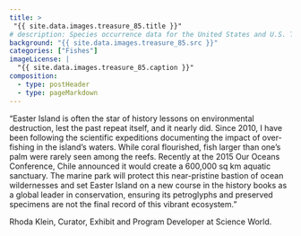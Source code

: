 ```yaml
---
title: >
 "{{ site.data.images.treasure_85.title }}"
# description: Species occurrence data for the United States and U.S. Territories.
background: "{{ site.data.images.treasure_85.src }}"
categories: ["Fishes"]
imageLicense: |
  "{{ site.data.images.treasure_85.caption }}"
composition:
  - type: postHeader
  - type: pageMarkdown
---
```


“Easter Island is often the star of history lessons on environmental destruction, lest the past repeat itself, and it nearly did. Since 2010, I have been following the scientific expeditions documenting the impact of over-fishing in the island’s waters. While coral flourished, fish larger than one’s palm were rarely seen among the reefs. Recently at the 2015 Our Oceans Conference, Chile announced it would create a 600,000 sq km aquatic sanctuary. The marine park will protect this near-pristine bastion of ocean wildernesses and set Easter Island on a new course in the history books as a global leader in conservation, ensuring its petroglyphs and preserved specimens are not the final record of this vibrant ecosystem.”

Rhoda Klein, Curator, Exhibit and Program Developer at Science World.
